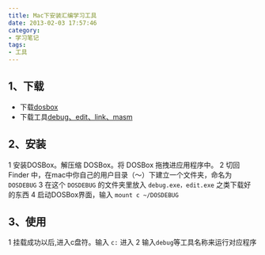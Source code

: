 ```yaml
---
title: Mac下安装汇编学习工具
date: 2013-02-03 17:57:46
category:
- 学习笔记
tags: 
- 工具
---
```


## 1、下载 

* 下载[dosbox](https://www.dosbox.com/download.php?main=1)
* 下载工具[debug、edit、link、masm](https://pan.baidu.com/s/1oHN9z1erUCg_MHJjlNXyWw)

## 2、安装

1 安装DOSBox。解压缩 DOSBox。将 DOSBox 拖拽进应用程序中。
2 切回 Finder 中，在mac中你自己的用户目录（～）下建立一个文件夹，命名为 `DOSDEBUG`
3 在这个 `DOSDEBUG` 的文件夹里放入 `debug.exe，edit.exe` 之类下载好的东西
4 启动DOSBox界面，输入 `mount c ~/DOSDEBUG `

## 3、使用

1 挂载成功以后,进入c盘符。输入 `c:` 进入
2 输入`debug`等工具名称来运行对应程序